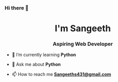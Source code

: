 

### Hi there 👋
<h1 align="center"> I'm Sangeeth</h1>
<h3 align="center">Aspiring Web Developer</h3>

- 🌱 I’m currently learning **Python**

- 💬 Ask me about **Python**

- 📫 How to reach me **Sangeeths431@gmail.com**

